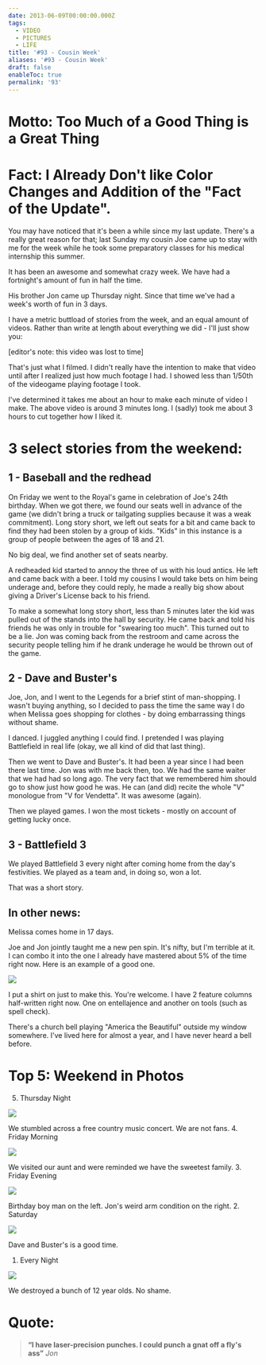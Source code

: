 ```yaml
---
date: 2013-06-09T00:00:00.000Z
tags:
  - VIDEO
  - PICTURES
  - LIFE
title: '#93 - Cousin Week'
aliases: '#93 - Cousin Week'
draft: false
enableToc: true
permalink: '93'
---
```


# Motto: Too Much of a Good Thing is a Great Thing


# Fact: I Already Don't like Color Changes and Addition of the "Fact of the Update".

You may have noticed that it's been a while since my last update. There's a really great reason for that; last Sunday my cousin Joe came up to stay with me for the week while he took some preparatory classes for his medical internship this summer.

It has been an awesome and somewhat crazy week. We have had a fortnight's amount of fun in half the time.

His brother Jon came up Thursday night. Since that time we've had a week's worth of fun in 3 days.

I have a metric buttload of stories from the week, and an equal amount of videos. Rather than write at length about everything we did - I'll just show you:

[editor's note: this video was lost to time]

That's just what I filmed. I didn't really have the intention to make that video until after I realized just how much footage I had. I showed less than 1/50th of the videogame playing footage I took. 

I've determined it takes me about an hour to make each minute of video I make. The above video is around 3 minutes long. I (sadly) took me about 3 hours to cut together how I liked it.

# 3 select stories from the weekend:

## 1 - Baseball and the redhead

On Friday we went to the Royal's game in celebration of Joe's 24th birthday. When we got there, we found our seats well in advance of the game (we didn't bring a truck or tailgating supplies because it was a weak commitment). Long story short, we left out seats for a bit and came back to find they had been stolen by a group of kids. "Kids" in this instance is a group of people between the ages of 18 and 21. 

No big deal, we find another set of seats nearby.

A redheaded kid started to annoy the three of us with his loud antics. He left and came back with a beer. I told my cousins I would take bets on him being underage and, before they could reply, he made a really big show about giving a Driver's License back to his friend. 

To make a somewhat long story short, less than 5 minutes later the kid was pulled out of the stands into the hall by security. He came back and told his friends he was only in trouble for "swearing too much". This turned out to be a lie. Jon was coming back from the restroom and came across the security people telling him if he drank underage he would be thrown out of the game.

## 2 - Dave and Buster's

Joe, Jon, and I went to the Legends for a brief stint of man-shopping. I wasn't buying anything, so I decided to pass the time the same way I do when Melissa goes shopping for clothes - by doing embarrassing things without shame.

I danced. I juggled anything I could find. I pretended I was playing Battlefield in real life (okay, we all kind of did that last thing).

Then we went to Dave and Buster's. It had been a year since I had been there last time. Jon was with me back then, too. We had the same waiter that we had had so long ago. The very fact that we remembered him should go to show just how good he was. He can (and did) recite the whole "V" monologue from "V for Vendetta". It was awesome (again).

Then we played games. I won the most tickets - mostly on account of getting lucky once.

## 3 - Battlefield 3

We played Battlefield 3 every night after coming home from the day's festivities. We played as a team and, in doing so, won a lot.

That was a short story.

## In other news:

Melissa comes home in 17 days.

Joe and Jon jointly taught me a new pen spin. It's nifty, but I'm terrible at it. I can combo it into the one I already have mastered about 5% of the time right now. Here is an example of a good one.

![](assets/93-1.gif)

I put a shirt on just to make this. You're welcome.
I have 2 feature columns half-written right now. One on entellajence and another on tools (such as spell check).

There's a church bell playing "America the Beautiful" outside my window somewhere. I've lived here for almost a year, and I have never heard a bell before.


# Top 5: Weekend in Photos
5. Thursday Night

![](assets/93-2.jpg)

We stumbled across a free country music concert. We are not fans.
4. Friday Morning

![](assets/93-3.jpg)

We visited our aunt and were reminded we have the sweetest family.
3. Friday Evening

![](assets/93-4.jpg)

Birthday boy man on the left. Jon's weird arm condition on the right.
2. Saturday

![](assets/93-5.jpg)

Dave and Buster's is a good time.
1. Every Night

![](assets/93-6.jpg)

We destroyed a bunch of 12 year olds. No shame.

# Quote: 
> **“I have laser-precision punches. I could punch a gnat off a fly's ass”**
<cite>Jon</cite>
